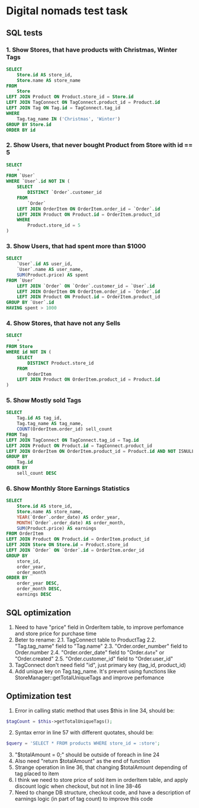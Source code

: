 # Digital nomads test task
## SQL tests
	
### 1\. Show Stores, that have products with Christmas, Winter Tags

```sql
SELECT 
	Store.id AS store_id,
	Store.name AS store_name
FROM 
	Store 
LEFT JOIN Product ON Product.store_id = Store.id
LEFT JOIN TagConnect ON TagConnect.product_id = Product.id
LEFT JOIN Tag ON Tag.id = TagConnect.tag_id
WHERE 
	Tag.tag_name IN ('Christmas', 'Winter')
GROUP BY Store.id
ORDER BY id
```

### 2\.  Show Users, that never bought Product from Store with id == 5

```sql
SELECT 
	* 
FROM `User`
WHERE `User`.id NOT IN (
	SELECT 
		DISTINCT `Order`.customer_id
	FROM 
		`Order` 
	LEFT JOIN OrderItem ON OrderItem.order_id = `Order`.id
	LEFT JOIN Product ON Product.id = OrderItem.product_id 
	WHERE 
		Product.store_id = 5
)
```

### 3\. Show Users, that had spent more than $1000

```sql
SELECT 
	`User`.id AS user_id,
	`User`.name AS user_name,
	SUM(Product.price) AS spent
FROM `User`
	LEFT JOIN `Order` ON `Order`.customer_id = `User`.id 
	LEFT JOIN OrderItem ON OrderItem.order_id = `Order`.id
	LEFT JOIN Product ON Product.id = OrderItem.product_id 
GROUP BY `User`.id
HAVING spent > 1000	
```

### 4\. Show Stores, that have not any Sells

```sql
SELECT 
	*
FROM Store 
WHERE id NOT IN (
	SELECT 
		DISTINCT Product.store_id  
	FROM
		OrderItem 
	LEFT JOIN Product ON OrderItem.product_id = Product.id
)
```

### 5\. Show Mostly sold Tags

```sql
SELECT 
	Tag.id AS tag_id,
	Tag.tag_name AS tag_name,
	COUNT(OrderItem.order_id) sell_count
FROM Tag 
LEFT JOIN TagConnect ON TagConnect.tag_id = Tag.id
LEFT JOIN Product ON Product.id = TagConnect.product_id
LEFT JOIN OrderItem ON OrderItem.product_id = Product.id AND NOT ISNULL(OrderItem.product_id)
GROUP BY 
	Tag.id
ORDER BY 
	sell_count DESC
```

### 6\. Show Monthly Store Earnings Statistics 

```sql
SELECT 
	Store.id AS store_id,
	Store.name AS store_name,
	YEAR(`Order`.order_date) AS order_year,
	MONTH(`Order`.order_date) AS order_month,
	SUM(Product.price) AS earnings
FROM OrderItem 
LEFT JOIN Product ON Product.id = OrderItem.product_id
LEFT JOIN Store ON Store.id = Product.store_id
LEFT JOIN `Order` ON `Order`.id = OrderItem.order_id
GROUP BY 
	store_id,
	order_year,
	order_month
ORDER BY 
	order_year DESC, 
	order_month DESC, 
	earnings DESC
```

## SQL optimization

1. Need to have "price" field in OrderItem table, to improve perfomance and store price for purchase time
2. Beter to rename:
	2.1. TagConnect table to ProductTag
	2.2. "Tag.tag_name" field to "Tag.name"
	2.3. "Order.order_number" field to Order.number
	2.4. "Order.order_date" field to "Order.`date`" or "Order.created"
	2.5. "Order.customer_id" field to "Order.user_id"
3. TagConnect don't need field "id", just primary key (tag_id, product_id)
4. Add unique key on Tag.tag_name. It's prevent using functions like StoreManager::getTotalUniqueTags and improve perfomance	
	
## Optimization test
1. Error in calling static method that uses $this in line 34, should be: 
```php
$tagCount = $this->getTotalUniqueTags();
```
2. Syntax error in line 57 with different quotates, should be:
```php
$query = 'SELECT * FROM products WHERE store_id = :store';
```
3. "$totalAmount = 0;" should be outside of foreach in line 24
4. Also need "return $totalAmount" as the end of function
5. Strange operation in line 36, that changing $totalAmount depending of tag placed to item
6. I think we need to store price of sold item in orderItem table, and apply discount logic when checkout, but not in line 38-46
7. Need to change DB structure, checkout code, and have a description of earnings logic (in part of tag count) to improve this code